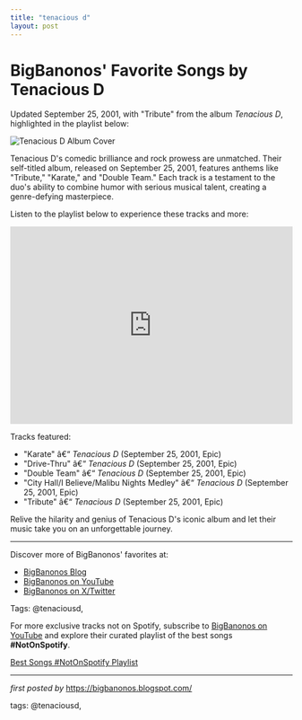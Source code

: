 ```yaml
---
title: "tenacious d"
layout: post
---
```

<div class="post-title"> <h1>BigBanonos' Favorite Songs by Tenacious D</h1>
</div>
<p>Updated September 25, 2001, with "Tribute" from the album <i>Tenacious D</i>, highlighted in the playlist below:</p>
<div class="post-image"> <img src="https://www.rollingstone.com/wp-content/uploads/2018/06/rs-9110-td-624-1358363263.jpg?w=624&h=420&crop=1" alt="Tenacious D Album Cover">
</div>
<p>Tenacious D's comedic brilliance and rock prowess are unmatched. Their self-titled album, released on September 25, 2001, features anthems like "Tribute," "Karate," and "Double Team." Each track is a testament to the duo's ability to combine humor with serious musical talent, creating a genre-defying masterpiece.</p>
<p>Listen to the playlist below to experience these tracks and more:</p>
<div class="spotify-embed"> <iframe src="https://open.spotify.com/embed/playlist/4STFcSrbXnZisScLyUWtO9?utm_source=generator" width="100%" height="352" frameBorder="0" allowfullscreen="" allow="autoplay; clipboard-write; encrypted-media; fullscreen; picture-in-picture" loading="lazy"></iframe>
</div>
<p>Tracks featured:</p>
<ul> <li>"Karate" â€“ <i>Tenacious D</i> (September 25, 2001, Epic)</li> <li>"Drive-Thru" â€“ <i>Tenacious D</i> (September 25, 2001, Epic)</li> <li>"Double Team" â€“ <i>Tenacious D</i> (September 25, 2001, Epic)</li> <li>"City Hall/I Believe/Malibu Nights Medley" â€“ <i>Tenacious D</i> (September 25, 2001, Epic)</li> <li>"Tribute" â€“ <i>Tenacious D</i> (September 25, 2001, Epic)</li>
</ul>
<p>Relive the hilarity and genius of Tenacious D's iconic album and let their music take you on an unforgettable journey.</p>
<hr>
<div class="post-footer"> <p>Discover more of BigBanonos' favorites at:</p> <ul> <li><a href="https://bigbanonos.blogspot.com/" target="_blank">BigBanonos Blog</a></li> <li><a href="https://www.youtube.com/@BigBanonos" target="_blank">BigBanonos on YouTube</a></li> <li><a href="https://x.com/bigbanonos" target="_blank">BigBanonos on X/Twitter</a></li> </ul>
</div>
<div class="post-tags"> Tags: @tenaciousd,
</div>


<!--Subscribe and Playlist Links-->
<div>
    <p>For more exclusive tracks not on Spotify, subscribe to <a href="https://www.youtube.com/@BigBanonos" target="_blank">BigBanonos on YouTube</a> and explore their curated playlist of the best songs <strong>#NotOnSpotify</strong>.</p>
    <p><a href="https://www.youtube.com/playlist?list=PLtuNtuTatqI0kFahUCbtbfenC_ET5O_tr" target="_blank">Best Songs #NotOnSpotify Playlist<br /></a></p></div>

<hr />

<p><em>first posted by</em> <a href="https://bigbanonos.blogspot.com/" rel="noopener" target="_new">https://bigbanonos.blogspot.com/</a></p>

<p>tags: @tenaciousd,</p>
